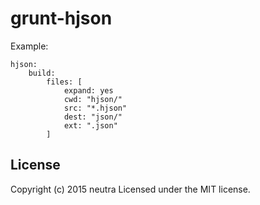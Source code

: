 # grunt-hjson

Example:

```
hjson:
	build:
		files: [
			expand: yes
			cwd: "hjson/"
			src: "*.hjson"
			dest: "json/"
			ext: ".json"
		]
```

## License
Copyright (c) 2015 neutra
Licensed under the MIT license.
